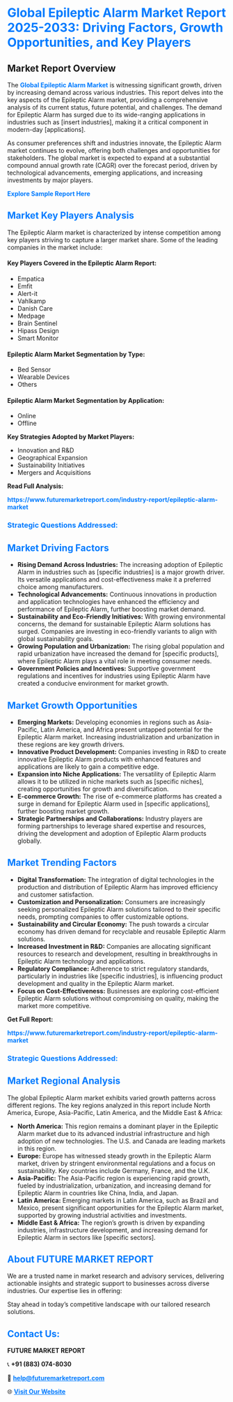 <h1 style="color: #007BFF;">Global Epileptic Alarm Market Report 2025-2033: Driving Factors, Growth Opportunities, and Key Players</h1>

<section id="overview">
<h2>Market Report Overview</h2>
<p>The <a href="https://www.futuremarketreport.com/industry-report/epileptic-alarm-market" style="color: #007BFF; text-decoration: none;"><strong>Global Epileptic Alarm Market</strong></a> is witnessing significant growth, driven by increasing demand across various industries. This report delves into the key aspects of the Epileptic Alarm market, providing a comprehensive analysis of its current status, future potential, and challenges. The demand for Epileptic Alarm has surged due to its wide-ranging applications in industries such as [insert industries], making it a critical component in modern-day [applications].</p>
<p>As consumer preferences shift and industries innovate, the Epileptic Alarm market continues to evolve, offering both challenges and opportunities for stakeholders. The global market is expected to expand at a substantial compound annual growth rate (CAGR) over the forecast period, driven by technological advancements, emerging applications, and increasing investments by major players.</p>
</section>

<section id="overview">
<p><a href="https://www.futuremarketreport.com/request-sample/reportId=103902" style="color: #007BFF; text-decoration: none;"><strong>Explore Sample Report Here</strong></a></p>
</section>

<section id="key-players">
<h2 style="color: #007BFF;">Market Key Players Analysis</h2>
<p>The Epileptic Alarm market is characterized by intense competition among key players striving to capture a larger market share. Some of the leading companies in the market include:</p>
<h4>Key Players Covered in the Epileptic Alarm Report:</h4>
<ul><li>Empatica</li><li>Emfit</li><li>Alert-it</li><li>Vahlkamp</li><li>Danish Care</li><li>Medpage</li><li>Brain Sentinel</li><li>Hipass Design</li><li>Smart Monitor</li></ul>
<h4>Epileptic Alarm Market Segmentation by Type:</h4>
<ul><li>Bed Sensor</li><li>Wearable Devices</li><li>Others</li></ul>

<h4>Epileptic Alarm Market Segmentation by Application:</h4>
<ul><li>Online</li><li>Offline</li></ul>
<p><strong>Key Strategies Adopted by Market Players:</strong></p>
<ul>
<li>Innovation and R&D</li>
<li>Geographical Expansion</li>
<li>Sustainability Initiatives</li>
<li>Mergers and Acquisitions</li>
</ul>
</section>

<section>
<p><strong>Read Full Analysis: </strong></p><a href="https://www.futuremarketreport.com/industry-report/epileptic-alarm-market" style="color: #007BFF; text-decoration: none;"><strong>https://www.futuremarketreport.com/industry-report/epileptic-alarm-market</strong></a>
<h3 style="color: #007BFF;">Strategic Questions Addressed:</h3>
</section>

<section id="driving-factors">
<h2 style="color: #007BFF;">Market Driving Factors</h2>
<ul>
<li><strong>Rising Demand Across Industries:</strong> The increasing adoption of Epileptic Alarm in industries such as [specific industries] is a major growth driver. Its versatile applications and cost-effectiveness make it a preferred choice among manufacturers.</li>
<li><strong>Technological Advancements:</strong> Continuous innovations in production and application technologies have enhanced the efficiency and performance of Epileptic Alarm, further boosting market demand.</li>
<li><strong>Sustainability and Eco-Friendly Initiatives:</strong> With growing environmental concerns, the demand for sustainable Epileptic Alarm solutions has surged. Companies are investing in eco-friendly variants to align with global sustainability goals.</li>
<li><strong>Growing Population and Urbanization:</strong> The rising global population and rapid urbanization have increased the demand for [specific products], where Epileptic Alarm plays a vital role in meeting consumer needs.</li>
<li><strong>Government Policies and Incentives:</strong> Supportive government regulations and incentives for industries using Epileptic Alarm have created a conducive environment for market growth.</li>
</ul>
</section>

<section id="growth-opportunities">
<h2 style="color: #007BFF;">Market Growth Opportunities</h2>
<ul>
<li><strong>Emerging Markets:</strong> Developing economies in regions such as Asia-Pacific, Latin America, and Africa present untapped potential for the Epileptic Alarm market. Increasing industrialization and urbanization in these regions are key growth drivers.</li>
<li><strong>Innovative Product Development:</strong> Companies investing in R&D to create innovative Epileptic Alarm products with enhanced features and applications are likely to gain a competitive edge.</li>
<li><strong>Expansion into Niche Applications:</strong> The versatility of Epileptic Alarm allows it to be utilized in niche markets such as [specific niches], creating opportunities for growth and diversification.</li>
<li><strong>E-commerce Growth:</strong> The rise of e-commerce platforms has created a surge in demand for Epileptic Alarm used in [specific applications], further boosting market growth.</li>
<li><strong>Strategic Partnerships and Collaborations:</strong> Industry players are forming partnerships to leverage shared expertise and resources, driving the development and adoption of Epileptic Alarm products globally.</li>
</ul>
</section>

<section id="trending-factors">
<h2 style="color: #007BFF;">Market Trending Factors</h2>
<ul>
<li><strong>Digital Transformation:</strong> The integration of digital technologies in the production and distribution of Epileptic Alarm has improved efficiency and customer satisfaction.</li>
<li><strong>Customization and Personalization:</strong> Consumers are increasingly seeking personalized Epileptic Alarm solutions tailored to their specific needs, prompting companies to offer customizable options.</li>
<li><strong>Sustainability and Circular Economy:</strong> The push towards a circular economy has driven demand for recyclable and reusable Epileptic Alarm solutions.</li>
<li><strong>Increased Investment in R&D:</strong> Companies are allocating significant resources to research and development, resulting in breakthroughs in Epileptic Alarm technology and applications.</li>
<li><strong>Regulatory Compliance:</strong> Adherence to strict regulatory standards, particularly in industries like [specific industries], is influencing product development and quality in the Epileptic Alarm market.</li>
<li><strong>Focus on Cost-Effectiveness:</strong> Businesses are exploring cost-efficient Epileptic Alarm solutions without compromising on quality, making the market more competitive.</li>
</ul>
</section>

<section>
<p><strong>Get Full Report: </strong></p><a href="https://www.futuremarketreport.com/industry-report/epileptic-alarm-market" style="color: #007BFF; text-decoration: none;"><strong>https://www.futuremarketreport.com/industry-report/epileptic-alarm-market</strong></a>
<h3 style="color: #007BFF;">Strategic Questions Addressed:</h3>
</section>


<section id="regional-analysis">
<h2 style="color: #007BFF;">Market Regional Analysis</h2>
<p>The global Epileptic Alarm market exhibits varied growth patterns across different regions. The key regions analyzed in this report include North America, Europe, Asia-Pacific, Latin America, and the Middle East & Africa:</p>
<ul>
<li><strong>North America:</strong> This region remains a dominant player in the Epileptic Alarm market due to its advanced industrial infrastructure and high adoption of new technologies. The U.S. and Canada are leading markets in this region.</li>
<li><strong>Europe:</strong> Europe has witnessed steady growth in the Epileptic Alarm market, driven by stringent environmental regulations and a focus on sustainability. Key countries include Germany, France, and the U.K.</li>
<li><strong>Asia-Pacific:</strong> The Asia-Pacific region is experiencing rapid growth, fueled by industrialization, urbanization, and increasing demand for Epileptic Alarm in countries like China, India, and Japan.</li>
<li><strong>Latin America:</strong> Emerging markets in Latin America, such as Brazil and Mexico, present significant opportunities for the Epileptic Alarm market, supported by growing industrial activities and investments.</li>
<li><strong>Middle East & Africa:</strong> The region’s growth is driven by expanding industries, infrastructure development, and increasing demand for Epileptic Alarm in sectors like [specific sectors].</li>
</ul>
</section>

<footer>
<h2 style="color: #007BFF;">About FUTURE MARKET REPORT</h2>
<p>We are a trusted name in market research and advisory services, delivering actionable insights and strategic support to businesses across diverse industries. Our expertise lies in offering:</p>

<p>Stay ahead in today’s competitive landscape with our tailored research solutions.</p>

<h2 style="color: #007BFF;">Contact Us:</h2>
<p><strong>FUTURE MARKET REPORT</strong></p>
<p>📞 <strong>+91 (883) 074-8030</strong></p>
<p>📧 <strong><a href="mailto:help@futuremarketreport.com" style="color: #007BFF;">help@futuremarketreport.com</a></strong></p>
<p>🌐 <strong><a href="https://www.futuremarketreport.com/" style="color: #007BFF;">Visit Our Website</a></strong></p>
</footer>